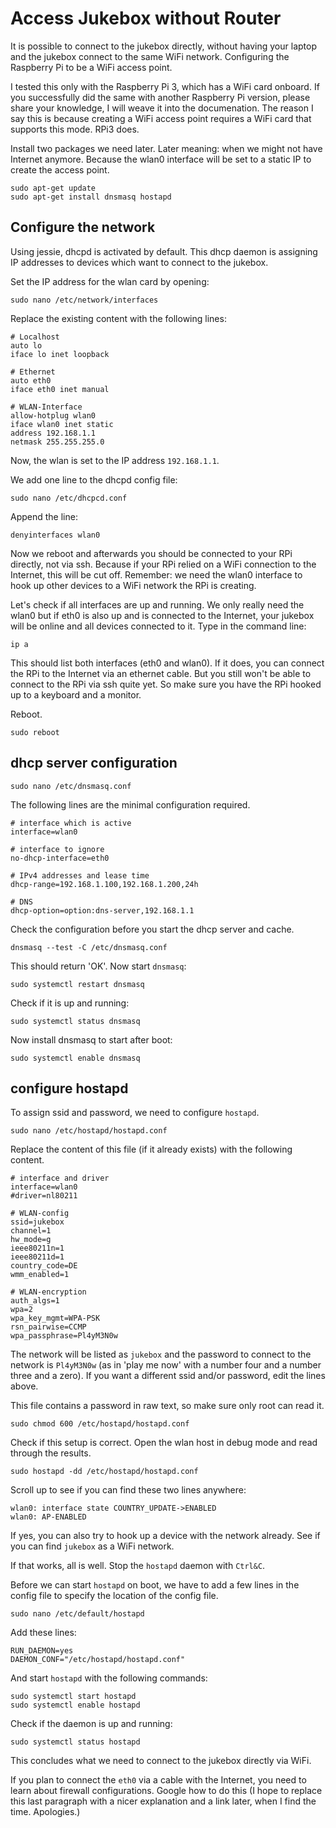 
# Access Jukebox without Router

It is possible to connect to the jukebox directly, without having your
laptop and the jukebox connect to the same WiFi network. Configuring the
Raspberry Pi to be a WiFi access point.

I tested this only with the Raspberry Pi 3, which has a WiFi card onboard.
If you successfully did the same with another Raspberry Pi version, please
share your knowledge, I will weave it into the documenation. The reason I
say this is because creating a WiFi access point requires a WiFi card that
supports this mode. RPi3 does.

Install two packages we need later. Later meaning: when we might not have Internet anymore. Because the wlan0
interface will be set to a static IP
to create the access point.
```
sudo apt-get update
sudo apt-get install dnsmasq hostapd
```
## Configure the network

Using jessie, dhcpd is activated by default. This dhcp daemon is assigning
IP addresses to devices which want to connect to the jukebox.

Set the IP address for the wlan card by opening:
```
sudo nano /etc/network/interfaces
```
Replace the existing content with the following lines:
```
# Localhost
auto lo
iface lo inet loopback

# Ethernet
auto eth0
iface eth0 inet manual

# WLAN-Interface
allow-hotplug wlan0
iface wlan0 inet static
address 192.168.1.1
netmask 255.255.255.0
```
Now, the wlan is set to the IP address `192.168.1.1`.

We add one line to the dhcpd config file:
```
sudo nano /etc/dhcpcd.conf
```
Append the line:
```
denyinterfaces wlan0
```
Now we reboot and afterwards you should be connected to your RPi directly, not via ssh.
Because if your RPi relied on a WiFi connection to the Internet, this will be cut off.
Remember: we need the wlan0 interface to hook up other devices to a WiFi network the
RPi is creating.

Let's check if all interfaces are up and running. We only really need the wlan0
but if eth0 is also up and is connected to the Internet, your jukebox will be online
and all devices connected to it. Type in the command line:

```
ip a
```

This should list both interfaces (eth0 and wlan0). If it does, you can connect the RPi
to the Internet via an ethernet cable. But you still won't be able to connect to the
RPi via ssh quite yet. So make sure you have the RPi hooked up to a keyboard and a
monitor.

Reboot.

```
sudo reboot
```

## dhcp server configuration

```
sudo nano /etc/dnsmasq.conf
```
The following lines are the minimal configuration required.
```
# interface which is active
interface=wlan0

# interface to ignore
no-dhcp-interface=eth0

# IPv4 addresses and lease time
dhcp-range=192.168.1.100,192.168.1.200,24h

# DNS
dhcp-option=option:dns-server,192.168.1.1
```

Check the configuration before you start the dhcp server and
cache.
```
dnsmasq --test -C /etc/dnsmasq.conf
```
This should return 'OK'. Now start `dnsmasq`:
```
sudo systemctl restart dnsmasq
```
Check if it is up and running:
```
sudo systemctl status dnsmasq
```
Now install dnsmasq to start after boot:
```
sudo systemctl enable dnsmasq
```

## configure hostapd
To assign ssid and password, we need to configure
`hostapd`.
```
sudo nano /etc/hostapd/hostapd.conf
```
Replace the content of this file (if it already exists) with
the following content.
```
# interface and driver
interface=wlan0
#driver=nl80211

# WLAN-config
ssid=jukebox
channel=1
hw_mode=g
ieee80211n=1
ieee80211d=1
country_code=DE
wmm_enabled=1

# WLAN-encryption
auth_algs=1
wpa=2
wpa_key_mgmt=WPA-PSK
rsn_pairwise=CCMP
wpa_passphrase=Pl4yM3N0w
```
The network will be listed as `jukebox` and the password
to connect to the network is `Pl4yM3N0w` (as in 'play me now' with a number four and a number three and a zero). If you want a different ssid and/or password, edit the lines above.

This file contains a password in raw text, so make
sure only root can read it.
```
sudo chmod 600 /etc/hostapd/hostapd.conf
```
Check if this setup is correct. Open 
the wlan host in debug mode and read through the results.
```
sudo hostapd -dd /etc/hostapd/hostapd.conf
```
Scroll up to see if you can find these two lines anywhere:
```
wlan0: interface state COUNTRY_UPDATE->ENABLED
wlan0: AP-ENABLED 
```
If yes, you can also try to hook
up a device with the network already.
See if you can find `jukebox` as a WiFi network.

If that works, all is well. Stop the `hostapd` daemon with `Ctrl&C`.

Before we can start `hostapd` on boot, we have to add a few lines
in the config file to specify 
the location of the config file.
```
sudo nano /etc/default/hostapd
```
Add these lines:
```
RUN_DAEMON=yes
DAEMON_CONF="/etc/hostapd/hostapd.conf"
```
And start `hostapd` with the following commands:
```
sudo systemctl start hostapd
sudo systemctl enable hostapd
```
Check if the daemon is up and running:
```
sudo systemctl status hostapd
```
This concludes what we need to connect to the jukebox directly via WiFi.

If you plan to connect the `eth0` via a cable with the Internet, you need to learn about firewall configurations. Google how to do this (I hope to replace this last paragraph with a nicer explanation and a link later, when I find the time. Apologies.)

